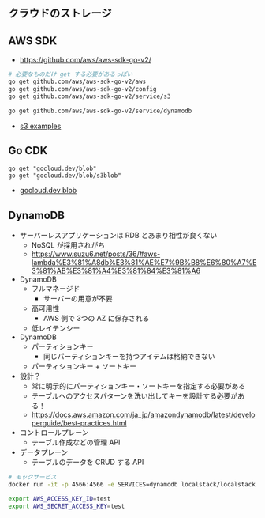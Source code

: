 ## クラウドのストレージ

## AWS SDK

- https://github.com/aws/aws-sdk-go-v2/

```sh
# 必要なものだけ get する必要があるっぽい
go get github.com/aws/aws-sdk-go-v2/aws
go get github.com/aws/aws-sdk-go-v2/config
go get github.com/aws/aws-sdk-go-v2/service/s3

go get github.com/aws/aws-sdk-go-v2/service/dynamodb
```

- [s3 examples](https://github.com/aws/aws-sdk-go-v2/tree/main/example/service/s3)

## Go CDK

```
go get "gocloud.dev/blob"
go get "gocloud.dev/blob/s3blob"
```

- [gocloud.dev blob](https://gocloud.dev/howto/blob/)

## DynamoDB

- サーバーレスアプリケーションは RDB とあまり相性が良くない
  - NoSQL が採用されがち
  - https://www.suzu6.net/posts/36/#aws-lambda%E3%81%A8db%E3%81%AE%E7%9B%B8%E6%80%A7%E3%81%AB%E3%81%A4%E3%81%84%E3%81%A6
- DynamoDB
  - フルマネージド
    - サーバーの用意が不要
  - 高可用性
    - AWS 側で 3つの AZ に保存される
  - 低レイテンシー
- DynamoDB
  - パーティションキー
    - 同じパーティションキーを持つアイテムは格納できない
  - パーティションキー + ソートキー
- 設計？
  - 常に明示的にパーティションキー・ソートキーを指定する必要がある
  - テーブルへのアクセスパターンを洗い出してキーを設計する必要がある！
  - https://docs.aws.amazon.com/ja_jp/amazondynamodb/latest/developerguide/best-practices.html
- コントロールプレーン
  - テーブル作成などの管理 API
- データプレーン
  - テーブルのデータを CRUD する API

``` sh
# モックサービス
docker run -it -p 4566:4566 -e SERVICES=dynamodb localstack/localstack:0.13.2

export AWS_ACCESS_KEY_ID=test
export AWS_SECRET_ACCESS_KEY=test
```

